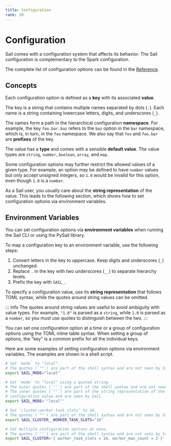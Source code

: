 ```yaml
---
title: Configuration
rank: 10
---
```


# Configuration

Sail comes with a configuration system that affects its behavior.
The Sail configuration is complementary to the Spark configuration.

The complete list of configuration options can be found in the [Reference](/reference/configuration/).

## Concepts

Each configuration option is defined as a **key** with its associated **value**.

The key is a string that contains multiple names separated by dots (`.`).
Each name is a string containing lowercase letters, digits, and underscores (`_`).

The names form a path in the hierarchical configuration **namespace**.
For example, the key `foo.bar.baz` refers to the `baz` option in the `bar` namespace, which is, in turn, in the `foo` namespace.
We also say that `foo` and `foo.bar` are **prefixes** of the key.

The value has a **type** and comes with a sensible **default value**.
The value types are `string`, `number`, `boolean`, `array`, and `map`.

Some configuration options may further restrict the allowed values of a given type.
For example, an option may be defined to have `number` values but only accept unsigned integers, so `1.0` would be invalid for this option, even though `1.0` is a `number`.

As a Sail user, you usually care about the **string representation** of the value. This leads to the following section, which shows how to set configuration options via environment variables.

## Environment Variables

You can set configuration options via **environment variables** when running the Sail CLI or using the PySail library.

To map a configuration key to an environment variable, use the following steps:

1. Convert letters in the key to uppercase. Keep digits and underscores (`_`) unchanged.
2. Replace `.` in the key with two underscores (`__`) to separate hierarchy levels.
3. Prefix the key with `SAIL_`.

To specify a configuration value, use its **string representation** that follows TOML syntax, while the quotes around string values can be omitted.

::: info
The quotes around string values are useful to avoid ambiguity with value types.
For example, `"1.0"` is parsed as a `string`, while `1.0` is parsed as a `number`, so you must use quotes to distinguish between the two.
:::

You can set one configuration option at a time or a group of configuration options using the TOML inline table syntax.
When setting a group of options, the "key" is a common prefix for all the individual keys.

Here are some examples of setting configuration options via environment variables.
The examples are shown in a shell script.

```bash
# Set `mode` to "local".
# The quotes (`""`) are part of the shell syntax and are not seen by Sail.
export SAIL_MODE="local"

# Set `mode` to "local" using a quoted string.
# The outer quotes (`''`) are part of the shell syntax and are not seen by Sail.
# The inner quotes (`""`) are part of the string representation of the
# configuration value and are seen by Sail.
export SAIL_MODE='"local"'

# Set `cluster.worker_task_slots` to 16.
# The quotes (`""`) are part of the shell syntax and are not seen by Sail.
export SAIL_CLUSTER__WORKER_TASK_SLOTS="16"

# Set multiple configuration options at once.
# The quotes (`''`) are part of the shell syntax and are not seen by Sail.
export SAIL_CLUSTER='{ worker_task_slots = 16, worker_max_count = 2 }'
```
